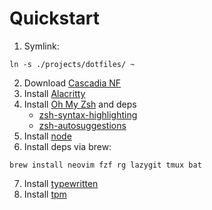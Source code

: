 # Quickstart
1. Symlink:
```
ln -s ./projects/dotfiles/ ~
```
2. Download [Cascadia NF](https://github.com/microsoft/cascadia-code/releases)
3. Install [Alacritty](https://github.com/alacritty/alacritty)
4. Install [Oh My Zsh](https://ohmyz.sh/#install) and deps
   - [zsh-syntax-highlighting](https://github.com/zsh-users/zsh-syntax-highlighting/blob/master/INSTALL.md)
   - [zsh-autosuggestions](https://github.com/zsh-users/zsh-autosuggestions/blob/master/INSTALL.md#oh-my-zsh)
5. Install [node](https://nodejs.org/en/download)
6. Install deps via brew:
```
brew install neovim fzf rg lazygit tmux bat
```
7. Install [typewritten](https://github.com/reobin/typewritten)
9. Install [tpm](https://github.com/tmux-plugins/tpm)
